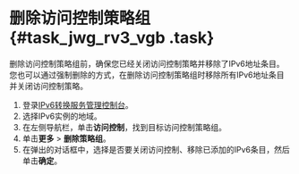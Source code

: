 # 删除访问控制策略组 {#task_jwg_rv3_vgb .task}

删除访问控制策略组前，确保您已经关闭访问控制策略并移除了IPv6地址条目。您也可以通过强制删除的方式，在删除访问控制策略组时移除所有IPv6地址条目并关闭访问控制策略。

1.  登录[IPv6转换服务管理控制台](https://ipv6trans.console.aliyun.com/instances/cn-hangzhou)。 
2.  选择IPv6实例的地域。 
3.  在左侧导航栏，单击**访问控制**，找到目标访问控制策略组。 
4.  单击**更多** \> **删除策略组**。 
5.  在弹出的对话框中，选择是否要关闭访问控制、移除已添加的IPv6条目，然后单击**确定**。 

